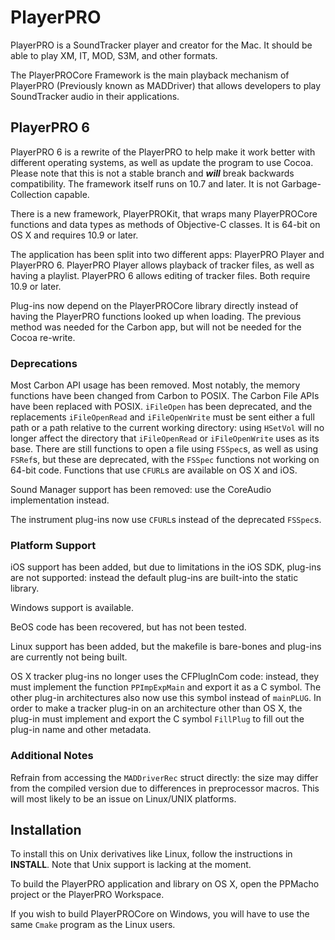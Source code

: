 # PlayerPRO

PlayerPRO is a SoundTracker player and creator for the Mac. It should be able to play XM, IT, MOD, S3M, and other formats. 

The PlayerPROCore Framework is the main playback mechanism of PlayerPRO (Previously known as MADDriver) that allows developers to play SoundTracker audio in their applications.

## PlayerPRO 6

PlayerPRO 6 is a rewrite of the PlayerPRO to help make it work better with different operating systems, as well as update the program to use Cocoa.  Please note that this is not a stable branch and _**will**_ break backwards compatibility. The framework itself runs on 10.7 and later. It is not Garbage-Collection capable.

There is a new framework, PlayerPROKit, that wraps many PlayerPROCore functions and data types as methods of Objective-C classes. It is 64-bit on OS X and requires 10.9 or later.

The application has been split into two different apps: PlayerPRO Player and PlayerPRO 6. PlayerPRO Player allows playback of tracker files, as well as having a playlist. PlayerPRO 6 allows editing of tracker files. Both require 10.9 or later.

Plug-ins now depend on the PlayerPROCore library directly instead of having the PlayerPRO functions looked up when loading. The previous method was needed for the Carbon app, but will not be needed for the Cocoa re-write.

### Deprecations

Most Carbon API usage has been removed. Most notably, the memory functions have been changed from Carbon to POSIX. The Carbon File APIs have been replaced with POSIX. `iFileOpen` has been deprecated, and the replacements `iFileOpenRead` and `iFileOpenWrite` must be sent either a full path or a path relative to the current working directory: using `HSetVol` will no longer affect the directory that `iFileOpenRead` or `iFileOpenWrite` uses as its base. There are still functions to open a file using `FSSpec`s, as well as using `FSRef`s, but these are deprecated, with the `FSSpec` functions not working on 64-bit code. Functions that use `CFURL`s are available on OS X and iOS.

Sound Manager support has been removed: use the CoreAudio implementation instead.

The instrument plug-ins now use `CFURL`s instead of the deprecated `FSSpec`s. 

### Platform Support

iOS support has been added, but due to limitations in the iOS SDK, plug-ins are not supported: instead the default plug-ins are built-into the static library. 

Windows support is available.

BeOS code has been recovered, but has not been tested.

Linux support has been added, but the makefile is bare-bones and plug-ins are currently not being built.

OS X tracker plug-ins no longer uses the CFPlugInCom code: instead, they must implement the function `PPImpExpMain` and export it as a C symbol. The other plug-in architectures also now use this symbol instead of `mainPLUG`. In order to make a tracker plug-in on an architecture other than OS X, the plug-in must implement and export the C symbol `FillPlug` to fill out the plug-in name and other metadata.

### Additional Notes

Refrain from accessing the `MADDriverRec` struct directly: the size may differ from the compiled version due to differences in preprocessor macros. This will most likely to be an issue on Linux/UNIX platforms.

## Installation

To install this on Unix derivatives like Linux, follow the instructions in **INSTALL**. Note that Unix support is lacking at the moment.

To build the PlayerPRO application and library on OS X, open the PPMacho project or the PlayerPRO Workspace.

If you wish to build PlayerPROCore on Windows, you will have to use the same `Cmake` program as the Linux users.
